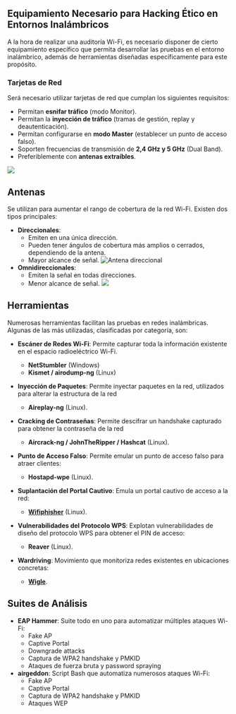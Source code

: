 
## Equipamiento Necesario para Hacking Ético en Entornos Inalámbricos

A la hora de realizar una auditoría Wi-Fi, es necesario disponer de cierto equipamiento específico que permita desarrollar las pruebas en el entorno inalámbrico, además de herramientas diseñadas específicamente para este propósito.

### **Tarjetas de Red**
Será necesario utilizar tarjetas de red que cumplan los siguientes requisitos:

- Permitan **esnifar tráfico** (modo Monitor).
- Permitan la **inyección de tráfico** (tramas de gestión, replay y deautenticación).
- Permitan configurarse en **modo Master** (establecer un punto de acceso falso).
- Soporten frecuencias de transmisión de **2,4 GHz y 5 GHz** (Dual Band).
- Preferiblemente con **antenas extraíbles**.

![](https://www.alfa.com.tw/cdn/shop/files/prod_01_800x800_crop_center.jpg?v=1718334020)

## **Antenas**
Se utilizan para aumentar el rango de cobertura de la red Wi-Fi. Existen dos tipos principales:

- **Direccionales**:
	- Emiten en una única dirección.
	- Pueden tener ángulos de cobertura más amplios o cerrados, dependiendo de la antena.
	- Mayor alcance de señal.
    ![Antena direccional](https://upload.wikimedia.org/wikipedia/commons/d/de/Yagifaltdipolp.jpg)
- **Omnidireccionales**:
	- Emiten la señal en todas direcciones.
	- Menor alcance de señal. ![](https://upload.wikimedia.org/wikipedia/commons/a/a5/Schwarzbeck_RE_1790.jpg)

## **Herramientas**
Numerosas herramientas facilitan las pruebas en redes inalámbricas. Algunas de las más utilizadas, clasificadas por categoría, son:

- **Escáner de Redes Wi-Fi**: Permite capturar toda la información existente en el espacio radioeléctrico Wi-Fi.
	- **NetStumbler** (Windows)
	- **Kismet / airodump-ng** (Linux)

- **Inyección de Paquetes**: Permite inyectar paquetes en la red, utilizados para alterar la estructura de la red
	- **Aireplay-ng** (Linux).

- **Cracking de Contraseñas**: Permite descifrar un handshake capturado para obtener la contraseña de la red
	- **Aircrack-ng / JohnTheRipper / Hashcat** (Linux).

- **Punto de Acceso Falso**: Permite emular un punto de acceso falso para atraer clientes:
	- **Hostapd-wpe** (Linux).

- **Suplantación del Portal Cautivo**: Emula un portal cautivo de acceso a la red:
	- [**Wifiphisher**](https://github.com/wifiphisher/wifiphisher) (Linux).

- **Vulnerabilidades del Protocolo WPS**: Explotan vulnerabilidades de diseño del protocolo WPS para obtener el PIN de acceso:
	- **Reaver** (Linux).

- **Wardriving**: Movimiento que monitoriza redes existentes en ubicaciones concretas:
	- [**Wigle**](https://www.wigle.net).


## Suites de Análisis
- **EAP Hammer**: Suite todo en uno para automatizar múltiples ataques Wi-Fi:
	- Fake AP
	- Captive Portal
	- Downgrade attacks
	- Captura de WPA2 handshake y PMKID
	- Ataques de fuerza bruta y password spraying
- **airgeddon**: Script Bash que automatiza numerosos ataques Wi-Fi:
	- Fake AP
	- Captive Portal
	- Captura de WPA2 handshake y PMKID
	- Ataques WEP
